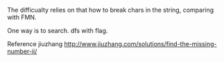 

The difficualty relies on that how to break chars in the string, comparing with FMN.

One way is to search. dfs with flag.

Reference jiuzhang http://www.jiuzhang.com/solutions/find-the-missing-number-ii/